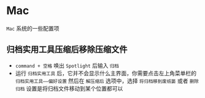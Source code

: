 # Mac
`Mac` 系统的一些配置项

## 归档实用工具压缩后移除压缩文件
- `command + 空格` 唤出 `Spotlight` 后输入 `归档`
- 运行 `归档实用工具` 后，它并不会显示什么主界面，你需要点击左上角菜单栏的 `归档实用工具——偏好设置` 然后在 `解压缩后` 选项中，选择 `将归档移到废纸篓` 或者 `删除归档` 设置是将归档文件移动到某个位置都可以